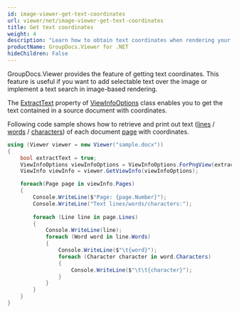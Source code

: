 ```yaml
---
id: image-viewer-get-text-coordinates
url: viewer/net/image-viewer-get-text-coordinates
title: Get text coordinates
weight: 4
description: "Learn how to obtain text coordinates when rendering your documents with Image Viewer by GroupDocs and place text over rendered document page image."
productName: GroupDocs.Viewer for .NET
hideChildren: False
---
```

GroupDocs.Viewer provides the feature of getting text coordinates. This feature is useful if you want to add selectable text over the image or implement a text search in image-based rendering. 

The [ExtractText](https://reference.groupdocs.com/net/viewer/groupdocs.viewer.options/viewinfooptions/properties/extracttext) property of [ViewInfoOptions](https://reference.groupdocs.com/net/viewer/groupdocs.viewer.options/viewinfooptions) class enables you to get the text contained in a source document with coordinates.

Following code sample shows how to retrieve and print out text ([lines](https://reference.groupdocs.com/net/viewer/groupdocs.viewer.results/page/properties/lines) / [words](https://reference.groupdocs.com/net/viewer/groupdocs.viewer.results/line/properties/words) / [characters](https://reference.groupdocs.com/net/viewer/groupdocs.viewer.results/word/properties/characters)) of each document [page](https://reference.groupdocs.com/net/viewer/groupdocs.viewer.results/page) with coordinates.

```csharp
using (Viewer viewer = new Viewer("sample.docx"))
{
    bool extractText = true;
    ViewInfoOptions viewInfoOptions = ViewInfoOptions.ForPngView(extractText);
    ViewInfo viewInfo = viewer.GetViewInfo(viewInfoOptions);

    foreach(Page page in viewInfo.Pages)
    {
        Console.WriteLine($"Page: {page.Number}");
        Console.WriteLine("Text lines/words/characters:");
                            
        foreach (Line line in page.Lines)
        {
            Console.WriteLine(line);
            foreach (Word word in line.Words)
            {
                Console.WriteLine($"\t{word}");
                foreach (Character character in word.Characters)
                {
                    Console.WriteLine($"\t\t{character}");
                }
            }
        }
    }
}
```
